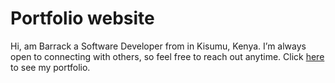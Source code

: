 # Portfolio website

Hi, am Barrack a Software Developer from in Kisumu, Kenya.
I’m always open to connecting with others, so feel free to reach out anytime. Click [here](http//www.github.com/Baraq23/) to see my portfolio.

